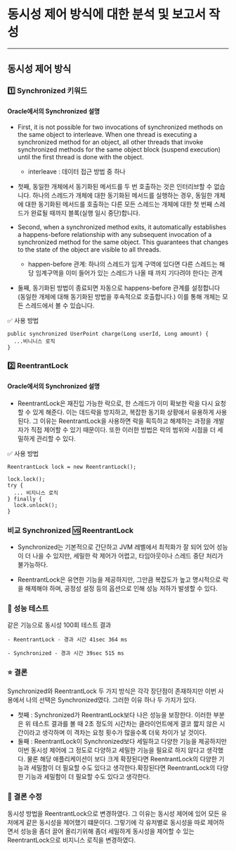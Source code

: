 # 동시성 제어 방식에 대한 분석 및 보고서 작성

---

## 동시성 제어 방식

### 1️⃣ Synchronized 키워드

#### Oracle에서의 Synchronized 설명

- First, it is not possible for two invocations of synchronized methods on the same object to interleave. When one
  thread is executing a synchronized method for an object, all other threads that invoke synchronized methods for the
  same object block (suspend execution) until the first thread is done with the object.

    - interleave : 데이터 접근 방법 중 하나


- 첫째, 동일한 개체에서 동기화된 메서드를 두 번 호출하는 것은 인터리브할 수 없습니다. 하나의 스레드가 개체에 대한 동기화된 메서드를 실행하는 경우, 동일한 개체에 대한 동기화된 메서드를 호출하는 다른 모든
  스레드는 개체에 대한 첫 번째 스레드가 완료될 때까지 블록(실행 일시 중단)합니다.


- Second, when a synchronized method exits, it automatically establishes a happens-before relationship with any
  subsequent invocation of a synchronized method for the same object. This guarantees that changes to the state of the
  object are visible to all threads.
    - happen-before 관계: 하나의 스레드가 임계 구역에 있다면 다른 스레드는 해당 임계구역을 이미 들어가 있는 스레드가 나올 때 까지 기다려야 한다는 관계


- 둘째, 동기화된 방법이 종료되면 자동으로 happens-before 관계를 설정합니다
  (동일한 개체에 대해 동기화된 방법을 후속적으로 호출합니다.) 이를 통해
  개체는 모든 스레드에서 볼 수 있습니다.

✅ 사용 방법

    public synchronized UserPoint charge(Long userId, Long amount) {
      ...비니니스 로직
    } 

### 2️⃣ ReentrantLock

#### Oracle에서의 Synchronized 설명

- ReentrantLock은 재진입 가능한 락으로, 한 스레드가 이미 확보한 락을 다시 요청할 수 있게 해준다. 이는 데드락을 방지하고, 복잡한 동기화 상황에서 유용하게 사용된다.
  그 이유는 ReentrantLock을 사용하면 락을 획득하고 해제하는 과정을 개발자가 직접 제어할 수 있기 때문이다. 또한 이러한 방법은 락의 범위와 시점을 더 세밀하게 관리할 수 있다.

✅ 사용 방법

    ReentrantLock lock = new ReentrantLock();

    lock.lock();
    try {
      ... 비지니스 로직
    } finally {
      lock.unlock();
    }

### 비교 Synchronized 🆚 ReentrantLock

- Synchronized는 기본적으로 간단하고 JVM 레벨에서 최적화가 잘 되어 있어 성능이 더 나을 수 있지만, 세밀한 락 제어가 어렵고, 타임아웃이나 스레드 중단 처리가 불가능하다.

- ReentrantLock은 유연한 기능을 제공하지만, 그만큼 복잡도가 높고 명시적으로 락을 해제해야 하며, 공정성 설정 등의 옵션으로 인해 성능 저하가 발생할 수 있다.

### 🛫 성능 테스트

같은 기능으로 동시성 100회 테스트 결과

    - ReentrantLock - 경과 시간 41sec 364 ms

    - Synchronized - 경과 시간 39sec 515 ms

### ⭐️ 결론

Synchronized와 ReentrantLock 두 가지 방식은 각각 장단점이 존재하지만 이번 사용에서 나의 선택은 Synchronized였다.
그러한 이유 하나 두 가지가 있다.

- 첫째 : Synchronized가 ReentrantLock보다 나은 성능을 보장한다. 이러한 부분은 위 테스트 결과를 볼 때 2초 정도의 시간차는 클라이언트에게 결코 짧지 않은 시간이라고 생각하며 이 격차는 요청
  횟수가 많을수록 더욱 차이가 날 것이다.
- 둘째 : ReentrantLock이 Synchronized보다 세밀하고 다양한 기능을 제공하지만 이번 동시성 제어에 그 정도로 다양하고 세밀한 기능을 필요로 하지 않다고 생각했다. 물론 해당 애플리케이션이 보다
  크게 확장된다면 ReentrantLock의 다양한 기능과 세밀함이 더 필요할 수도 있다고 생각한다.확장된다면 ReentrantLock의 다양한 기능과 세밀함이 더 필요할 수도 있다고 생각한다.

### 💬 결론 수정

동시성 방법을 ReentrantLock으로 변경하였다. 그 이유는 동시성 제어에 있어 모든 유저에게 같은 동시성을 제어했기 떄문이다. 그렇기에 각 유저별로 동시성을 따로 제어하면서 성능을 좀더 끌어 올리기위해 좀더
세밀하게 동시성을 제어할 수 있는 ReentrantLock으로 비지니스 로직을 변경하였다. 
